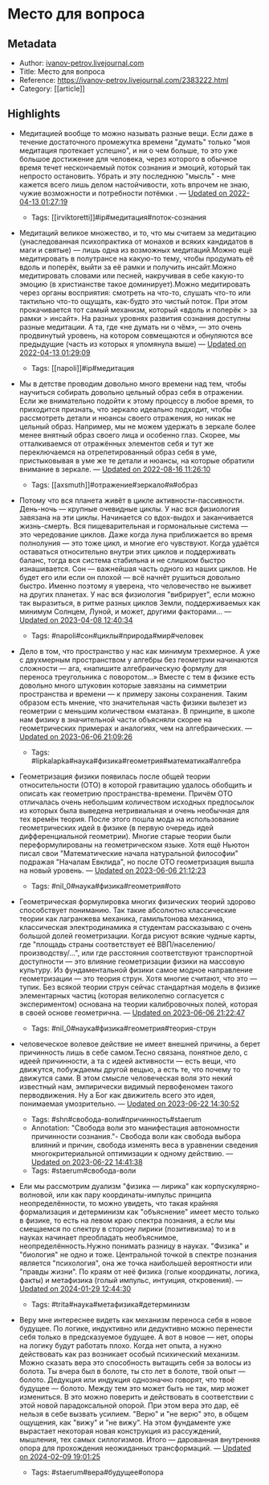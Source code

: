 # Место для вопроса

## Metadata
- Author: [ivanov-petrov.livejournal.com]()
- Title: Место для вопроса
- Reference: https://ivanov-petrov.livejournal.com/2383222.html
- Category: [[article]]

## Highlights
- Медитацией вообще то можно называть разные вещи. Если даже в течение достаточного промежутка времени "думать" только "моя медитация протекает успешно", и ни о чем больше, то это уже большое достижение для человека, через которого в обычное время течет нескончаемый поток сознания и эмоций, который так непросто остановить. Убрать и эту последнюю "мысль" - мне кажется всего лишь делом настойчивости, хоть впрочем не знаю, чужие возможности и потребности потёмки . — [Updated on 2022-04-13 01:27:19](https://hyp.is/ttwkVLqvEeyRHHO4y_MyRw/ivanov-petrov.livejournal.com/2383222.html)
   - Tags: [[irviktoretti]]#ip#медитация#поток-сознания
- Медитаций великое множество, и то, что мы считаем за медитацию (унаследованная психопрактика от монахов и всяких кандидатов в маги и святые) — лишь одна из возможных медитаций.Можно ещё медитировать в полутрансе на какую-то тему, чтобы продумать её вдоль и поперёк, выйти за её рамки и получить инсайт.Можно медитировать словами или песней, накручивая в себе какую-то эмоцию (в христианстве такое доминирует).Можно медитировать через органы восприятия: смотреть на что-то, слушать что-то или тактильно что-то ощущать, как-будто это чистый поток. При этом прокачивается тот самый механизм, который «вдоль и поперёк > за рамки > инсайт». На разных уровнях развития сознания доступны разные медитации. А та, где «не думать ни о чём», — это очень продвинутый уровень, на котором совмещаются и обнуляются все предыдущие (часть из которых я упомянула выше) — [Updated on 2022-04-13 01:29:09](https://hyp.is/-LGkqLqvEeyojqd9IuhbWw/ivanov-petrov.livejournal.com/2383222.html)
   - Tags: [[napoli]]#ip#медитация



- Мы в детстве проводим довольно много времени над тем, чтобы научиться собирать довольно цельный образ себя в отражении. Если же внимательно подойти к этому процессу в любое время, то приходится признать, что зеркало идеально подходит, чтобы рассмотреть детали и нюансы своего отражения, но никак не цельный образ. Например, мы не можем удержать в зеркале более менее внятный образ своего лица и особенно глаз. Скорее, мы отталкиваемся от отражённых элементов себя и тут же переключаемся на отрепетированный образ себя в уме, пристыковывая в уме же те детали и нюансы, на которые обратили внимание в зеркале. — [Updated on 2022-08-16 11:26:10](https://hyp.is/FXf8vh09Ee2uNlMhjBFbLA/ivanov-petrov.livejournal.com/2404977.html)
   - Tags: [[axsmuth]]#отражение#зеркало#я#образ



- Потому что вся планета живёт в цикле активности-пассивности. День-ночь — крупные очевидные циклы. У нас вся физиология завязана на эти циклы. Начинается со вдох-выдох и заканчивается жизнь-смерть. Вся пищеварительная и гормональные система — это чередование циклов. Даже когда луна приближается во время полнолуния — это тоже цикл, и многие его чувствуют.
Когда удаётся оставаться относительно внутри этих циклов и поддерживать баланс, тогда вся система стабильна и не слишком быстро изнашивается. Сон — важнейшая часть одного из наших циклов. Не будет его или если он плохой — всё начнёт рушиться довольно быстро.
Именно поэтому я уверена, что человечество не выживет на других планетах. У нас вся физиология "вибрирует", если можно так выразиться, в ритме разных циклов Земли, поддерживаемых как минимум Солнцем, Луной, и может, другими факторами... — [Updated on 2023-04-08 12:40:34](https://hyp.is/aR63WtXxEe2972OaIYW23A/ivanov-petrov.livejournal.com/2435748.html)
   - Tags: #napoli#сон#циклы#природа#мир#человек



- Дело в том, что пространство у нас как минимум трехмерное. А уже с двухмерным пространством у алгебры без геометрии начинаются сложности — ага, «напишите алгебраическую формулу для переноса треугольника с поворотом...»
Вместе с тем в физике есть довольно много штуковин которые завязаны на симметрии пространства и времени — к примеру законы сохранения.
Таким образом есть мнение, что значительная часть физики вылезет из геометрии с меньшим количеством «матана».
В принципе, в школе нам физику в значительной части объясняли скорее на геометрических примерах и аналогиях, чем на алгебраических. — [Updated on 2023-06-06 21:09:26](https://hyp.is/RehIZASVEe61zPMoIZgspQ/ivanov-petrov.livejournal.com/2444069.html)
   - Tags: #lipkalapka#наука#физика#геометрия#математика#алгебра
- Геометризация физики появилась после общей теории относительности (ОТО) в которой гравитацию удалось обобщить и описать как геометрию пространства-времени. Причём ОТО отличалась очень небольшим количеством исходных предпосылок из которых была выведена нетривиальная и очень необычная для тех времён теория. После этого пошла мода на использование геометрических идей в физике (в первую очередь идей дифференциальной геометрии). Многие старые теории были переформулированы на геометрическом языке. Хотя ещё Ньютон писал свои "Математические начала натуральной философии" подражая "Началам Евклида", но после ОТО геометризация вышла на новый уровень. — [Updated on 2023-06-06 21:12:23](https://hyp.is/r74mPASVEe6Zic9uslj1bg/ivanov-petrov.livejournal.com/2444069.html)
   - Tags: #nil_0#наука#физика#геометрия#ото
- Геометрическая формулировка многих физических теорий здорово способствует пониманию. Так такие абсолютно классические теории как лагранжева механика, гамильтонова механика, классическая электродинамика я студентам рассказываю с очень большой долей геометризации.
Когда рисуют всякие чудные карты, где "площадь страны соответствует её ВВП/населению/производству/...", или где расстояния соответствуют транспортной доступности — это влияние геометризации физики на массовую культуру.
Из фундаментальной физики самое модное направление геометризации — это теория струн. Хотя многие считают, что это — тупик.
Без всякой теории струн сейчас стандартная модель в физике элементарных частиц (которая великолепно согласуется с экспериментом) основана на теории калибровочных полей, которая в своей основе геометрична. — [Updated on 2023-06-06 21:22:47](https://hyp.is/IyTK-ASXEe6Ktj_ULuT0qw/ivanov-petrov.livejournal.com/2444069.html)
   - Tags: #nil_0#наука#физика#геометрия#теория-струн



- человеческое волевое действие не имеет внешней причины, а берет причинность лишь в себе самом.Тесно связана, понятное дело, с идеей причинности, а та с идеей активности — есть вещи, что движутся, побуждаемы другой вещью, а есть те, что почему то движутся сами. В этом смысле человеческая воля это некий известный нам, эмпирически видимый первофеномен такого перводвижения. Ну а Бог как движитель всего это идея, понимаемая умозрительно. — [Updated on 2023-06-22 14:30:52](https://hyp.is/PwIHbBDwEe6_hUN7SeUcag/ivanov-petrov.livejournal.com/2446530.html)
   - Tags: #shn#свобода-воли#причинность#staerum
   - Annotation: "Свобода воли это манифестация автономности причинности сознания."- Свобода воли как свобода выбора влияний и причин, свобода изменять веса в уравнении сведения многокритериальной оптимизации к одному действию. — [Updated on 2023-06-22 14:41:38](https://hyp.is/v9IB6BDxEe6IQyeitvxWqg/ivanov-petrov.livejournal.com/2446530.html)
   - Tags: #staerum#свобода-воли



- Ели мы рассмотрим дуализм "физика — лирика" как корпускулярно-волновой, или как пару координаты-импульс принципа неопределённости, то можно увидеть, что такая крайняя формализация и детерминизм как "объяснение" имеет место только в физике,  то есть на левом краю спектра познания, а если мы смещаемся по спектру в сторону лирики (позитивизма) то и в науках начинает преобладать необъяснимое, неопределённость.Нужно понимать разницу в науках. "Физика" и "биология" не одно и тоже. Центральной точкой в спектре познания  является "психология", она же точка наибольшей вероятности или "правды жизни". По краям от неё физика (голые координаты, логика, факты) и метафизика (голый импульс, интуиция, откровения). — [Updated on 2024-01-29 12:44:30](https://hyp.is/ACJKLL6LEe6fAmu_Dn1WJQ/ivanov-petrov.livejournal.com/2482092.html)
   - Tags: #trita#наука#метафизика#детерминизм



- Веру мне интереснее видеть как механизм переноса себя в новое будущее. По логике, индуктивно или дедуктивно можно перенести себя только в предсказуемое будущее. А вот в новое — нет, опоры на логику будут работать плохо. Когда нет опыта, а нужно действовать как раз возникает особый психический механизм. Можно сказать вера это способность вытащить себя за волосы из болота. Ты вчера был в болоте, ты сто лет в болоте, твой опыт — болото. Дедукция или индукция однозначно говорят, что твоё будущее — болото. Между тем это может быть не так, мир может измениться. В это можно поверить и действовать в соответствии с этой новой парадоксальной опорой.
При этом вера это дар, её нельзя в себе вызвать усилием. "Верю" и "не верю" это, в общем ощущения, как "вижу" и "не вижу". На этом фундаменте уже вырастает некоторая новая конструкция из рассуждений, мышления, тех самых силлогизмов.
Итого — дарованная внутренняя опора для прохождения неожиданных трансформаций. — [Updated on 2024-02-09 19:01:25](https://hyp.is/eh68FsdkEe6VOdO643z4aQ/ivanov-petrov.livejournal.com/2484588.html)
   - Tags: #staerum#вера#будущее#опора

